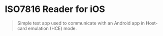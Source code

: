 # ISO7816 Reader for iOS

> Simple test app used to communicate with an Android app in Host-card emulation (HCE) mode.
